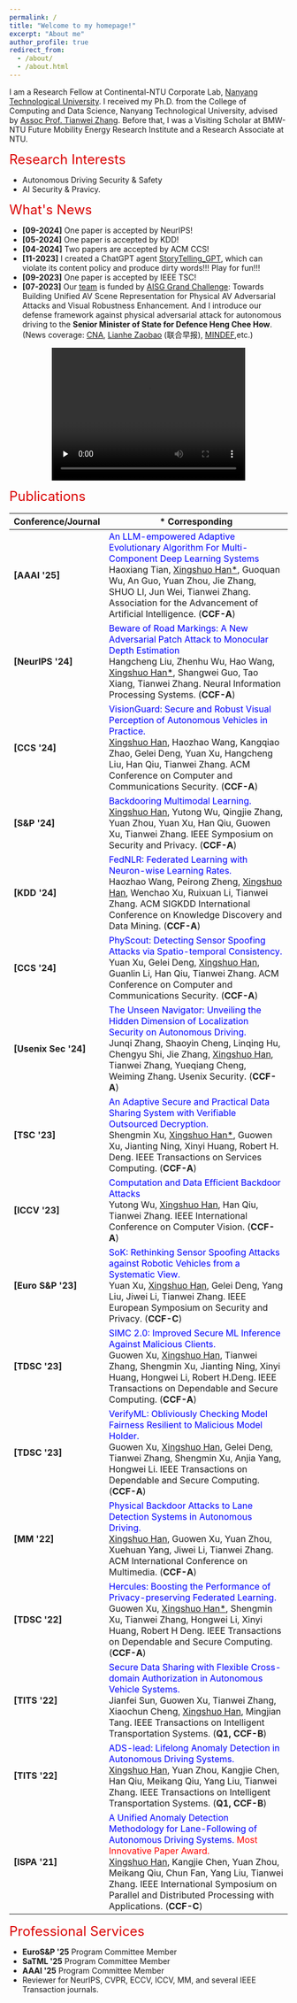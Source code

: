 ```yaml
---
permalink: /
title: "Welcome to my homepage!"
excerpt: "About me"
author_profile: true
redirect_from: 
  - /about/
  - /about.html
---
```


I am a Research Fellow at Continental-NTU Corporate Lab, [Nanyang Technological University](https://www.ntu.edu.sg/). I received my Ph.D. from the College of Computing and Data Science, Nanyang Technological University, advised by [Assoc Prof. Tianwei Zhang](https://personal.ntu.edu.sg/tianwei.zhang/). Before that, I was a Visiting Scholar at BMW-NTU Future Mobility Energy Research Institute and a Research Associate at NTU. 

<font color=dark size=5> Research Interests </font>
+ Autonomous Driving Security & Safety
+ AI Security & Pravicy. 

<font color=dark size=5> What's News </font>
+ **[09-2024]** One paper is accepted by NeurIPS!
+ **[05-2024]** One paper is accepted by KDD!
+ **[04-2024]** Two papers are accepted by ACM CCS!
+ **[11-2023]** I created a ChatGPT agent [StoryTelling_GPT](https://chat.openai.com/g/g-bD75xf6dQ-storytelling-gpt), which can violate its content policy and produce dirty words!!! Play for fun!!!  
+ **[09-2023]** One paper is accepted by IEEE TSC!
+ **[07-2023]** Our [team](https://personal.ntu.edu.sg/tianwei.zhang/research.html) is funded by [AISG Grand Challenge](https://aisingapore.org/technology/grand-challenges/): Towards Building Unified AV Scene Representation for Physical AV Adversarial Attacks and Visual Robustness Enhancement. And I introduce our defense framework against physical adversarial attack for autonomous driving to the **Senior Minister of State for Defence Heng Chee How**. (News coverage: [CNA](https://www.youtube.com/watch?v=6zbpUcAeF8Y&t=16s), [Lianhe Zaobao](https://www.zaobao.com.sg/realtime/singapore/story20230726-1417558) (联合早报), [MINDEF](https://www.mindef.gov.sg/web/portal/mindef/news-and-events/latest-releases/article-detail/2023/July/26jul23_speech),etc.) 

<div align="center">
    <video id="video" width="350" height="240" autoplay="autoplay" loop="loop" controls="" preload="none" poster="">
        <source src="../images/AISG.mp4" type="video/mp4">
    </video>
</div>

  
<font color=dark size=5> Publications </font>

<!-- 
<style>
    th, td {
        border: none;
    }
</style> -->

|Conference/Journal|* Corresponding|
|----|----|
|**[AAAI '25]** |<font color='blue'> An LLM-empowered Adaptive Evolutionary Algorithm For Multi-Component Deep Learning Systems </font> <br>Haoxiang Tian, <u>Xingshuo Han*</u>, Guoquan Wu, An Guo, Yuan Zhou, Jie Zhang, SHUO LI, Jun Wei, Tianwei Zhang. Association for the Advancement of Artificial Intelligence. (**CCF-A**)|
|**[NeurIPS '24]** |<font color='blue'> Beware of Road Markings: A New Adversarial Patch Attack to Monocular Depth Estimation </font> <br>Hangcheng Liu, Zhenhu Wu, Hao Wang, <u>Xingshuo Han*</u>, Shangwei Guo, Tao Xiang, Tianwei Zhang. Neural Information Processing Systems. (**CCF-A**)|
|**[CCS '24]** |<font color='blue'>  VisionGuard: Secure and Robust Visual Perception of Autonomous Vehicles in Practice. </font>  <br><u>Xingshuo Han</u>, Haozhao Wang, Kangqiao Zhao, Gelei Deng, Yuan Xu, Hangcheng Liu, Han Qiu, Tianwei Zhang. ACM Conference on Computer and Communications Security. (**CCF-A**)|
|**[S&P '24]** |<font color='blue'> Backdooring Multimodal Learning.</font>  <br><u>Xingshuo Han</u>, Yutong Wu, Qingjie Zhang, Yuan Zhou, Yuan Xu, Han Qiu, Guowen Xu, Tianwei Zhang. IEEE Symposium on Security and Privacy. (**CCF-A**)|
|**[KDD '24]** | <font color='blue'>FedNLR: Federated Learning with Neuron-wise Learning Rates. </font> <br>  Haozhao Wang, Peirong Zheng, <u>Xingshuo Han</u>, Wenchao Xu, Ruixuan Li, Tianwei Zhang. ACM SIGKDD International Conference on Knowledge Discovery and Data Mining. (**CCF-A**)|
|**[CCS '24]** |<font color='blue'>  PhyScout: Detecting Sensor Spoofing Attacks via Spatio-temporal Consistency. </font>  <br> Yuan Xu, Gelei Deng, <u>Xingshuo Han</u>, Guanlin Li, Han Qiu, Tianwei Zhang. ACM Conference on Computer and Communications Security. (**CCF-A**)|
|**[Usenix Sec '24]** |<font color='blue'> The Unseen Navigator: Unveiling the Hidden Dimension of Localization Security on Autonomous Driving. </font>  <br> Junqi Zhang, Shaoyin Cheng, Linqing Hu,  Chengyu Shi, Jie Zhang, <u>Xingshuo Han</u>, Tianwei Zhang, Yueqiang Cheng, Weiming Zhang. Usenix Security. (**CCF-A**)|
|**[TSC '23]** | <font color='blue'> An Adaptive Secure and Practical Data Sharing System with Verifiable Outsourced Decryption. </font> <br> Shengmin Xu, <u>Xingshuo Han*</u>, Guowen Xu, Jianting Ning, Xinyi Huang, Robert H. Deng. IEEE Transactions on Services Computing. (**CCF-A**)|
|**[ICCV '23]** | <font color='blue'>Computation and Data Efficient Backdoor Attacks  </font> <br>  Yutong Wu,  <u>Xingshuo Han</u>, Han Qiu, Tianwei Zhang. IEEE International Conference on Computer Vision. (**CCF-A**)|
|**[Euro S&P '23]**|  <font color='blue'>SoK: Rethinking Sensor Spoofing Attacks against Robotic Vehicles from a Systematic View. </font> <br> Yuan Xu, <u>Xingshuo Han</u>, Gelei Deng, Yang Liu, Jiwei Li, Tianwei Zhang. IEEE European Symposium on Security and Privacy. (**CCF-C**)|
|**[TDSC '23]** | <font color='blue'>SIMC 2.0: Improved Secure ML Inference Against Malicious Clients. </font> <br> Guowen Xu,  <u>Xingshuo Han</u>, Tianwei Zhang, Shengmin Xu, Jianting Ning, Xinyi Huang, Hongwei Li, Robert H.Deng. IEEE Transactions on Dependable and Secure Computing. (**CCF-A**)|
|**[TDSC '23]** |<font color='blue'>VerifyML: Obliviously Checking Model Fairness Resilient to Malicious Model Holder. </font> <br>Guowen Xu,  <u>Xingshuo Han</u>, Gelei Deng, Tianwei Zhang, Shengmin Xu, Anjia Yang, Hongwei Li. IEEE Transactions on Dependable and Secure Computing. (**CCF-A**)|
|**[MM '22]** | <font color='blue'>Physical Backdoor Attacks to Lane Detection Systems in Autonomous Driving. </font> <br> <u>Xingshuo Han</u>, Guowen Xu, Yuan Zhou, Xuehuan Yang, Jiwei Li, Tianwei Zhang.  ACM International Conference on Multimedia. (**CCF-A**)|
|**[TDSC '22]** | <font color='blue'>Hercules: Boosting the Performance of Privacy-preserving Federated Learning. </font> <br>  Guowen Xu, <u>Xingshuo Han*</u>, Shengmin Xu, Tianwei Zhang, Hongwei Li, Xinyi Huang, Robert H Deng. IEEE Transactions on Dependable and Secure Computing. (**CCF-A**)|
|**[TITS '22]**|<font color='blue'> Secure Data Sharing with Flexible Cross-domain Authorization in Autonomous Vehicle Systems. </font> <br> Jianfei Sun, Guowen Xu, Tianwei Zhang, Xiaochun Cheng, <u>Xingshuo Han</u>, Mingjian Tang. IEEE Transactions on Intelligent Transportation Systems. (**Q1, CCF-B**)|
|**[TITS '22]** | <font color='blue'>ADS-lead: Lifelong Anomaly Detection in Autonomous Driving Systems. </font> <br> <u>Xingshuo Han</u>, Yuan Zhou, Kangjie Chen, Han Qiu, Meikang Qiu, Yang Liu, Tianwei Zhang. IEEE Transactions on Intelligent Transportation Systems. (**Q1, CCF-B**)|
|**[ISPA '21]** | <font color='blue'>A Unified Anomaly Detection Methodology for Lane-Following of Autonomous Driving Systems.<font color='red'> Most Innovative Paper Award. </font> </font> <br> <u>Xingshuo Han</u>, Kangjie Chen, Yuan Zhou, Meikang Qiu, Chun Fan,  Yang Liu,  Tianwei Zhang.  IEEE International Symposium on Parallel and Distributed Processing with Applications. (**CCF-C**)|


<font color=dark size=5> Professional Services</font>
+ **EuroS&P '25** Program Committee Member
+ **SaTML '25** Program Committee Member 
+ **AAAI  '25** Program Committee Member
+ Reviewer for NeurIPS, CVPR, ECCV, ICCV, MM, and several IEEE Transaction journals.
